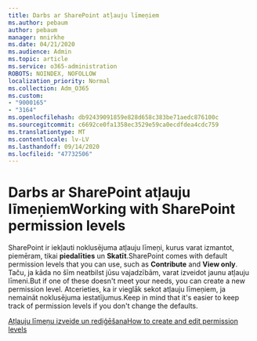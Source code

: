```yaml
---
title: Darbs ar SharePoint atļauju līmeņiem
ms.author: pebaum
author: pebaum
manager: mnirkhe
ms.date: 04/21/2020
ms.audience: Admin
ms.topic: article
ms.service: o365-administration
ROBOTS: NOINDEX, NOFOLLOW
localization_priority: Normal
ms.collection: Adm_O365
ms.custom:
- "9000165"
- "3164"
ms.openlocfilehash: db92439091859e828d658c383be71aedc876100c
ms.sourcegitcommit: c6692ce0fa1358ec3529e59ca0ecdfdea4cdc759
ms.translationtype: MT
ms.contentlocale: lv-LV
ms.lasthandoff: 09/14/2020
ms.locfileid: "47732506"
---
```

# <a name="working-with-sharepoint-permission-levels"></a><span data-ttu-id="9d562-102">Darbs ar SharePoint atļauju līmeņiem</span><span class="sxs-lookup"><span data-stu-id="9d562-102">Working with SharePoint permission levels</span></span>

<span data-ttu-id="9d562-103">SharePoint ir iekļauti noklusējuma atļauju līmeņi, kurus varat izmantot, piemēram, tikai **piedalīties** un **Skatīt**.</span><span class="sxs-lookup"><span data-stu-id="9d562-103">SharePoint comes with default permission levels that you can use, such as **Contribute** and **View only**.</span></span> <span data-ttu-id="9d562-104">Taču, ja kāda no šīm neatbilst jūsu vajadzībām, varat izveidot jaunu atļauju līmeni.</span><span class="sxs-lookup"><span data-stu-id="9d562-104">But if one of these doesn't meet your needs, you can create a new permission level.</span></span> <span data-ttu-id="9d562-105">Atcerieties, ka ir vieglāk sekot atļauju līmeņiem, ja nemaināt noklusējuma iestatījumus.</span><span class="sxs-lookup"><span data-stu-id="9d562-105">Keep in mind that it's easier to keep track of permission levels if you don't change the defaults.</span></span>

[<span data-ttu-id="9d562-106">Atļauju līmeņu izveide un rediģēšana</span><span class="sxs-lookup"><span data-stu-id="9d562-106">How to create and edit permission levels</span></span>](https://docs.microsoft.com/sharepoint/how-to-create-and-edit-permission-levels)